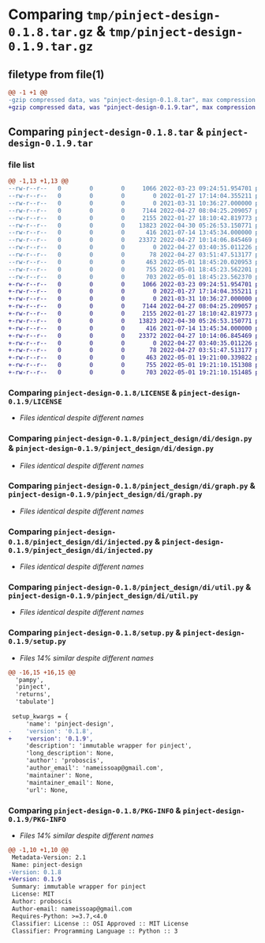 # Comparing `tmp/pinject-design-0.1.8.tar.gz` & `tmp/pinject-design-0.1.9.tar.gz`

## filetype from file(1)

```diff
@@ -1 +1 @@
-gzip compressed data, was "pinject-design-0.1.8.tar", max compression
+gzip compressed data, was "pinject-design-0.1.9.tar", max compression
```

## Comparing `pinject-design-0.1.8.tar` & `pinject-design-0.1.9.tar`

### file list

```diff
@@ -1,13 +1,13 @@
--rw-r--r--   0        0        0     1066 2022-03-23 09:24:51.954701 pinject-design-0.1.8/LICENSE
--rw-r--r--   0        0        0        0 2022-01-27 17:14:04.355211 pinject-design-0.1.8/pinject_design/__init__.py
--rw-r--r--   0        0        0        0 2021-03-31 10:36:27.000000 pinject-design-0.1.8/pinject_design/di/__init__.py
--rw-r--r--   0        0        0     7144 2022-04-27 08:04:25.209057 pinject-design-0.1.8/pinject_design/di/design.py
--rw-r--r--   0        0        0     2155 2022-01-27 18:10:42.819773 pinject-design-0.1.8/pinject_design/di/graph.py
--rw-r--r--   0        0        0    13823 2022-04-30 05:26:53.150771 pinject-design-0.1.8/pinject_design/di/injected.py
--rw-r--r--   0        0        0      416 2021-07-14 13:45:34.000000 pinject-design-0.1.8/pinject_design/di/provider.py
--rw-r--r--   0        0        0    23372 2022-04-27 10:14:06.845469 pinject-design-0.1.8/pinject_design/di/util.py
--rw-r--r--   0        0        0        0 2022-04-27 03:40:35.011226 pinject-design-0.1.8/pinject_design/viz/__init__.py
--rw-r--r--   0        0        0       78 2022-04-27 03:51:47.513177 pinject-design-0.1.8/pinject_design/viz/graph.py
--rw-r--r--   0        0        0      463 2022-05-01 18:45:20.020953 pinject-design-0.1.8/pyproject.toml
--rw-r--r--   0        0        0      755 2022-05-01 18:45:23.562201 pinject-design-0.1.8/setup.py
--rw-r--r--   0        0        0      703 2022-05-01 18:45:23.562370 pinject-design-0.1.8/PKG-INFO
+-rw-r--r--   0        0        0     1066 2022-03-23 09:24:51.954701 pinject-design-0.1.9/LICENSE
+-rw-r--r--   0        0        0        0 2022-01-27 17:14:04.355211 pinject-design-0.1.9/pinject_design/__init__.py
+-rw-r--r--   0        0        0        0 2021-03-31 10:36:27.000000 pinject-design-0.1.9/pinject_design/di/__init__.py
+-rw-r--r--   0        0        0     7144 2022-04-27 08:04:25.209057 pinject-design-0.1.9/pinject_design/di/design.py
+-rw-r--r--   0        0        0     2155 2022-01-27 18:10:42.819773 pinject-design-0.1.9/pinject_design/di/graph.py
+-rw-r--r--   0        0        0    13823 2022-04-30 05:26:53.150771 pinject-design-0.1.9/pinject_design/di/injected.py
+-rw-r--r--   0        0        0      416 2021-07-14 13:45:34.000000 pinject-design-0.1.9/pinject_design/di/provider.py
+-rw-r--r--   0        0        0    23372 2022-04-27 10:14:06.845469 pinject-design-0.1.9/pinject_design/di/util.py
+-rw-r--r--   0        0        0        0 2022-04-27 03:40:35.011226 pinject-design-0.1.9/pinject_design/viz/__init__.py
+-rw-r--r--   0        0        0       78 2022-04-27 03:51:47.513177 pinject-design-0.1.9/pinject_design/viz/graph.py
+-rw-r--r--   0        0        0      463 2022-05-01 19:21:00.339822 pinject-design-0.1.9/pyproject.toml
+-rw-r--r--   0        0        0      755 2022-05-01 19:21:10.151308 pinject-design-0.1.9/setup.py
+-rw-r--r--   0        0        0      703 2022-05-01 19:21:10.151485 pinject-design-0.1.9/PKG-INFO
```

### Comparing `pinject-design-0.1.8/LICENSE` & `pinject-design-0.1.9/LICENSE`

 * *Files identical despite different names*

### Comparing `pinject-design-0.1.8/pinject_design/di/design.py` & `pinject-design-0.1.9/pinject_design/di/design.py`

 * *Files identical despite different names*

### Comparing `pinject-design-0.1.8/pinject_design/di/graph.py` & `pinject-design-0.1.9/pinject_design/di/graph.py`

 * *Files identical despite different names*

### Comparing `pinject-design-0.1.8/pinject_design/di/injected.py` & `pinject-design-0.1.9/pinject_design/di/injected.py`

 * *Files identical despite different names*

### Comparing `pinject-design-0.1.8/pinject_design/di/util.py` & `pinject-design-0.1.9/pinject_design/di/util.py`

 * *Files identical despite different names*

### Comparing `pinject-design-0.1.8/setup.py` & `pinject-design-0.1.9/setup.py`

 * *Files 14% similar despite different names*

```diff
@@ -16,15 +16,15 @@
  'pampy',
  'pinject',
  'returns',
  'tabulate']
 
 setup_kwargs = {
     'name': 'pinject-design',
-    'version': '0.1.8',
+    'version': '0.1.9',
     'description': 'immutable wrapper for pinject',
     'long_description': None,
     'author': 'proboscis',
     'author_email': 'nameissoap@gmail.com',
     'maintainer': None,
     'maintainer_email': None,
     'url': None,
```

### Comparing `pinject-design-0.1.8/PKG-INFO` & `pinject-design-0.1.9/PKG-INFO`

 * *Files 14% similar despite different names*

```diff
@@ -1,10 +1,10 @@
 Metadata-Version: 2.1
 Name: pinject-design
-Version: 0.1.8
+Version: 0.1.9
 Summary: immutable wrapper for pinject
 License: MIT
 Author: proboscis
 Author-email: nameissoap@gmail.com
 Requires-Python: >=3.7,<4.0
 Classifier: License :: OSI Approved :: MIT License
 Classifier: Programming Language :: Python :: 3
```

